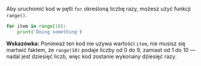 Aby uruchomić kod w pętli `for` określoną liczbę razy, możesz użyć funkcji `range()`.

```python
for item in range(10):
    print('Doing something')
```

**Wskazówka:** Ponieważ ten kod nie używa wartości `item`, nie musisz się martwić faktem, że `range(10)` podaje liczby od 0 do 9, zamiast od 1 do 10 — nadal jest dziesięć liczb, więc kod zostanie wykonany dziesięć razy.
